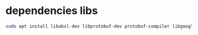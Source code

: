 # dependencies libs
```bash
sudo apt install libabsl-dev libprotobuf-dev protobuf-compiler libgoogle-glog-dev libboost-all-dev lua5.3
```